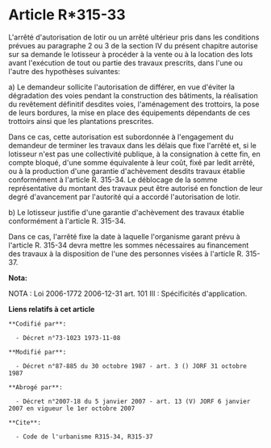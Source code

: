 # Article R*315-33

L'arrêté d'autorisation de lotir ou un arrêté ultérieur pris dans les conditions prévues au paragraphe 2 ou 3 de la section
IV du présent chapitre autorise sur sa demande le lotisseur à procéder à la vente ou à la location des lots avant l'exécution
de tout ou partie des travaux prescrits, dans l'une ou l'autre des hypothèses suivantes:

a) Le demandeur sollicite l'autorisation de différer, en vue d'éviter la dégradation des voies pendant la construction des
bâtiments, la réalisation du revêtement définitif desdites voies, l'aménagement des trottoirs, la pose de leurs bordures, la
mise en place des équipements dépendants de ces trottoirs  ainsi que les plantations prescrites.

Dans ce cas, cette autorisation est subordonnée à l'engagement du demandeur de terminer les travaux dans les délais que fixe
l'arrêté et, si le lotisseur n'est pas une collectivité publique, à la consignation à cette fin, en compte bloqué, d'une
somme équivalente à leur coût, fixé par ledit arrêté, ou à la production d'une garantie d'achèvement desdits travaux établie
conformément à l'article R. 315-34. Le déblocage de la somme représentative du montant des travaux peut être autorisé en
fonction de leur degré d'avancement par l'autorité qui a accordé l'autorisation de lotir.

b) Le lotisseur justifie d'une garantie d'achèvement des travaux établie conformément à l'article R. 315-34.

Dans ce cas, l'arrêté fixe la date à laquelle l'organisme garant prévu à l'article R. 315-34 devra mettre les sommes
nécessaires au financement des travaux à la disposition de l'une des personnes visées à l'article R. 315-37.

**Nota:**

NOTA : Loi 2006-1772 2006-12-31 art. 101 III : Spécificités d'application.

**Liens relatifs à cet article**

	**Codifié par**:

	  - Décret n°73-1023 1973-11-08

	**Modifié par**:

	  - Décret n°87-885 du 30 octobre 1987 - art. 3 () JORF 31 octobre 1987

	**Abrogé par**:

	  - Décret n°2007-18 du 5 janvier 2007 - art. 13 (V) JORF 6 janvier 2007 en vigueur le 1er octobre 2007

	**Cite**:

	  - Code de l'urbanisme R315-34, R315-37
